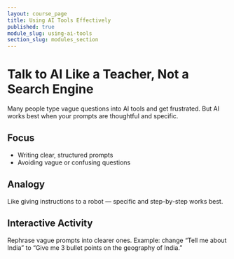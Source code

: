 ```yaml
---
layout: course_page
title: Using AI Tools Effectively
published: true
module_slug: using-ai-tools
section_slug: modules_section
---
```


# Talk to AI Like a Teacher, Not a Search Engine

Many people type vague questions into AI tools and get frustrated. But AI works best when your prompts are thoughtful and specific.

## Focus
- Writing clear, structured prompts
- Avoiding vague or confusing questions

## Analogy
Like giving instructions to a robot — specific and step-by-step works best.

## Interactive Activity
Rephrase vague prompts into clearer ones. Example: change “Tell me about India” to “Give me 3 bullet points on the geography of India.”
